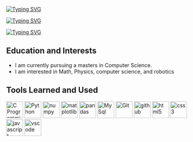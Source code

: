 <a href="https://git.io/typing-svg"><img src="https://readme-typing-svg.herokuapp.com?font=roboto&weight=600&size=30&duration=2000&pause=1000&color=18F71D&background=06072F00&vCenter=true&width=435&lines=(%E3%81%A5+%E2%97%95%E2%80%BF%E2%97%95+)%E3%81%A5+++++%E1%83%9A(%CC%81%E2%97%89%E2%97%9E%E0%B1%AA%E2%97%9F%E2%97%89%E2%80%B5%E1%83%9A);%E1%95%99(%E2%87%80%E2%80%B8%E2%86%BC%E2%80%B6)%E1%95%97++++%E2%B8%82%E2%B8%82%E2%B8%9C(%E0%B4%B0%E1%B4%97%E0%B4%B0%E0%B9%91)%E2%B8%9D%E2%B8%83%E2%B8%83;(+%CB%98%E2%96%BD%CB%98)%E3%81%A3%E2%99%A8+(%E2%97%8F%C2%B4%E2%8C%93%60%E2%97%8F)+(%E2%97%90%CF%89%E2%97%91+);(+%E0%B2%A0%E2%80%BF%3C)++%D9%A9(%E2%97%95%E2%80%BF%E2%97%95)%DB%B6+%D1%89(%E2%96%BC%EF%BE%9B%E2%96%BC%D1%89);(%E2%98%9E%E2%8C%90%E2%96%80%CD%A1+%CD%9C%CA%96%CD%A1%E2%96%80+)%E2%98%9E%E3%83%BD%E0%BC%BC+%E0%BA%88%D9%84%CD%9C%E0%BA%88%E0%BC%BC+%E2%96%80%CC%BF%CC%BF%C4%B9%CC%AF%CC%BF%CC%BF%E2%96%80%CC%BF+%CC%BF%E0%BC%BD%C6%9F%CD%86%D9%84%CD%9C%C6%9F%CD%86+%E0%BC%BD%EF%BE%89" alt="Typing SVG" /></a>

<a href="https://git.io/typing-svg"><img src="https://readme-typing-svg.herokuapp.com?font=Orbitron&weight=600&size=30&duration=6000&pause=1000&color=18F71D&background=06072F00&vCenter=true&width=435&lines=%3E+Welcome+to+my+page;%3E+Anything+interesting%3F+;%3E+you+can+check+them+out;%3E+...;%3E+Since+you're+still+here;%3E+I+might+as+well+tell+jokes;%3E+...;%3E+If+a+tree+is+unbalanced+;%3E+and+too+long;%3E+it's+probably+a+bamboo;%3E+but+if+it's+balanced;%3E+and+perfectly+short;%3E+it's+probably+a+bonsai;%3E+...;%3E+My+niece+calls+me+ankle;%3E+I+call+her+my+knees;%3E+..." alt="Typing SVG" /></a>

<a href="https://git.io/typing-svg"><img src="https://readme-typing-svg.herokuapp.com?font=roboto&weight=600&size=30&duration=2000&pause=1000&color=18F71D&background=06072F00&vCenter=true&width=435&lines=(%E3%81%A5+%E2%97%95%E2%80%BF%E2%97%95+)%E3%81%A5+++++%E1%83%9A(%CC%81%E2%97%89%E2%97%9E%E0%B1%AA%E2%97%9F%E2%97%89%E2%80%B5%E1%83%9A);%E1%95%99(%E2%87%80%E2%80%B8%E2%86%BC%E2%80%B6)%E1%95%97++++%E2%B8%82%E2%B8%82%E2%B8%9C(%E0%B4%B0%E1%B4%97%E0%B4%B0%E0%B9%91)%E2%B8%9D%E2%B8%83%E2%B8%83;(+%CB%98%E2%96%BD%CB%98)%E3%81%A3%E2%99%A8+(%E2%97%8F%C2%B4%E2%8C%93%60%E2%97%8F)+(%E2%97%90%CF%89%E2%97%91+);(+%E0%B2%A0%E2%80%BF%3C)++%D9%A9(%E2%97%95%E2%80%BF%E2%97%95)%DB%B6+%D1%89(%E2%96%BC%EF%BE%9B%E2%96%BC%D1%89);(%E2%98%9E%E2%8C%90%E2%96%80%CD%A1+%CD%9C%CA%96%CD%A1%E2%96%80+)%E2%98%9E%E3%83%BD%E0%BC%BC+%E0%BA%88%D9%84%CD%9C%E0%BA%88%E0%BC%BC+%E2%96%80%CC%BF%CC%BF%C4%B9%CC%AF%CC%BF%CC%BF%E2%96%80%CC%BF+%CC%BF%E0%BC%BD%C6%9F%CD%86%D9%84%CD%9C%C6%9F%CD%86+%E0%BC%BD%EF%BE%89" alt="Typing SVG" /></a>

<h2>
  Education and Interests
</h2>
  <ul>
    <li>I am currently pursuing a masters in Computer Science. </li>
    <li>I am interested in Math, Physics, computer science, and robotics</li>
  </ul>

<h2>
   Tools Learned and Used
</h2>
<p align="left">
  <img src="https://cdn.jsdelivr.net/gh/devicons/devicon@latest/icons/c/c-original.svg" alt="C Programming Language" width="45" height="45"/>
  <img src="https://cdn.jsdelivr.net/gh/devicons/devicon@latest/icons/python/python-original-wordmark.svg" alt="Python" width="45" height="45"/>
  <img src="https://cdn.jsdelivr.net/gh/devicons/devicon@latest/icons/numpy/numpy-original.svg" alt="numpy" width="45" height="45"/>
  <img src="https://cdn.jsdelivr.net/gh/devicons/devicon@latest/icons/matplotlib/matplotlib-original.svg" alt="matplotlib" width="45" height="45"/>
  <img src="https://cdn.jsdelivr.net/gh/devicons/devicon@latest/icons/pandas/pandas-original-wordmark.svg" alt="pandas" width="45" height="45"/>
  <img src="https://cdn.jsdelivr.net/gh/devicons/devicon@latest/icons/mysql/mysql-original-wordmark.svg" alt="MySql" width="45" height="45"/>
  <img src="https://cdn.jsdelivr.net/gh/devicons/devicon@latest/icons/git/git-original.svg" alt="Git" width="45" height="45"/>
  <img src="https://cdn.jsdelivr.net/gh/devicons/devicon@latest/icons/github/github-original.svg" alt="github" width="45" height="45"/>
  <img src="https://cdn.jsdelivr.net/gh/devicons/devicon@latest/icons/html5/html5-original.svg" alt="html5" width="45" height="45"/>
  <img src="https://cdn.jsdelivr.net/gh/devicons/devicon@latest/icons/css3/css3-original.svg" alt="css3" width="45" height="45"/>
  <img src="https://cdn.jsdelivr.net/gh/devicons/devicon@latest/icons/javascript/javascript-original.svg" alt="javascript" width="45" height="45"/>        
  <img src="https://cdn.jsdelivr.net/gh/devicons/devicon@latest/icons/vscode/vscode-original.svg" alt="vscode" width="45" height="45"/>        
</p>


